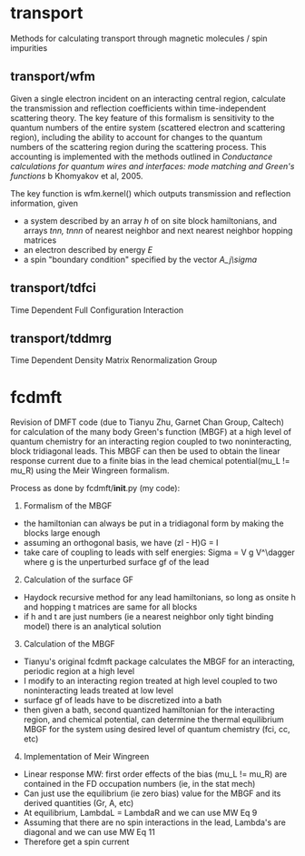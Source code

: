 # transport
Methods for calculating transport through magnetic molecules / spin impurities

## transport/wfm
Given a single electron incident on an interacting central region, calculate the transmission and reflection coefficients within time-independent scattering theory. The key feature of this formalism is sensitivity to the quantum numbers of the entire system (scattered electron and scattering region), including the ability to account for changes to the quantum numbers of the scattering region during the scattering process. This accounting is implemented with the methods outlined in *Conductance calculations for quantum wires and interfaces: mode matching and Green's functions* b Khomyakov et al, 2005.

The key function is wfm.kernel() which outputs transmission and reflection information, given
- a system described by an array *h* of on site block hamiltonians, and arrays *tnn, tnnn* of nearest neighbor and next nearest neighbor hopping matrices
- an electron described by energy *E*
- a spin "boundary condition" specified by the vector *A_j\sigma*

## transport/tdfci
Time Dependent Full Configuration Interaction

## transport/tddmrg
Time Dependent Density Matrix Renormalization Group

# fcdmft
Revision of DMFT code (due to Tianyu Zhu, Garnet Chan Group, Caltech) for calculation of the many body Green's function (MBGF) at a high level of quantum chemistry for an interacting region coupled to two noninteracting, block tridiagonal leads. This MBGF can then be used to obtain the linear response current due to a finite bias in the lead chemical potential(mu_L != mu_R) using the Meir Wingreen formalism.

Process as done by fcdmft/__init__.py (my code):
1. Formalism of the MBGF
- the hamiltonian can always be put in a tridiagonal form by making the blocks large enough
- assuming an orthogonal basis, we have (zI - H)G = I
- take care of coupling to leads with self energies: Sigma = V g V^\dagger where g is the unperturbed surface gf of the lead
2. Calculation of the surface GF
- Haydock recursive method for any lead hamiltonians, so long as onsite h and hopping t matrices are same for all blocks
- if h and t are just numbers (ie a nearest neighbor only tight binding model) there is an analytical solution
3. Calculation of the MBGF
- Tianyu's original fcdmft package calculates the MBGF for an interacting, periodic region at a high level
- I modify to an interacting region treated at high level coupled to two noninteracting leads treated at low level
- surface gf of leads have to be discretized into a bath
- then given a bath, second quantized hamiltonian for the interacting region, and chemical potential, can determine the thermal equilibrium MBGF for the system using desired level of quantum chemistry (fci, cc, etc)
4. Implementation of Meir Wingreen
- Linear response MW: first order effects of the bias (mu_L != mu_R) are contained in the FD occupation numbers (ie, in the stat mech)
- Can just use the equilibrium (ie zero bias) value for the MBGF and its derived quantities (Gr, A, etc)
- At equilibrium, LambdaL = LambdaR and we can use MW Eq 9
- Assuming that there are no spin interactions in the lead, Lambda's are diagonal and we can use MW Eq 11
- Therefore get a spin current
